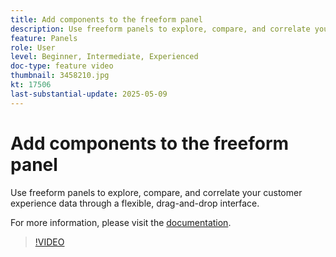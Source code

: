 ```yaml
---
title: Add components to the freeform panel
description: Use freeform panels to explore, compare, and correlate your customer experience data through a flexible, drag-and-drop interface.
feature: Panels
role: User
level: Beginner, Intermediate, Experienced
doc-type: feature video
thumbnail: 3458210.jpg
kt: 17506
last-substantial-update: 2025-05-09
---
```

# Add components to the freeform panel

Use freeform panels to explore, compare, and correlate your customer experience data through a flexible, drag-and-drop interface.

For more information, please visit the [documentation](https://experienceleague.adobe.com/en/docs/analytics-platform/using/cja-workspace/panels/freeform-panel).

>[!VIDEO](https://video.tv.adobe.com/v/3458210/?learn=on)
